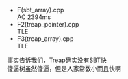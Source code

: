 + F(sbt_array).cpp  
AC 2394ms  
+ F2(treap_pointer).cpp  
TLE
+ F3(treap_array).cpp  
TLE

事实告诉我们，Treap确实没有SBT快  
傻逼树虽然傻逼，但是人家常数小而且快啊

